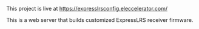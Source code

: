 This project is live at https://expresslrsconfig.eleccelerator.com/

This is a web server that builds customized ExpressLRS receiver firmware.

